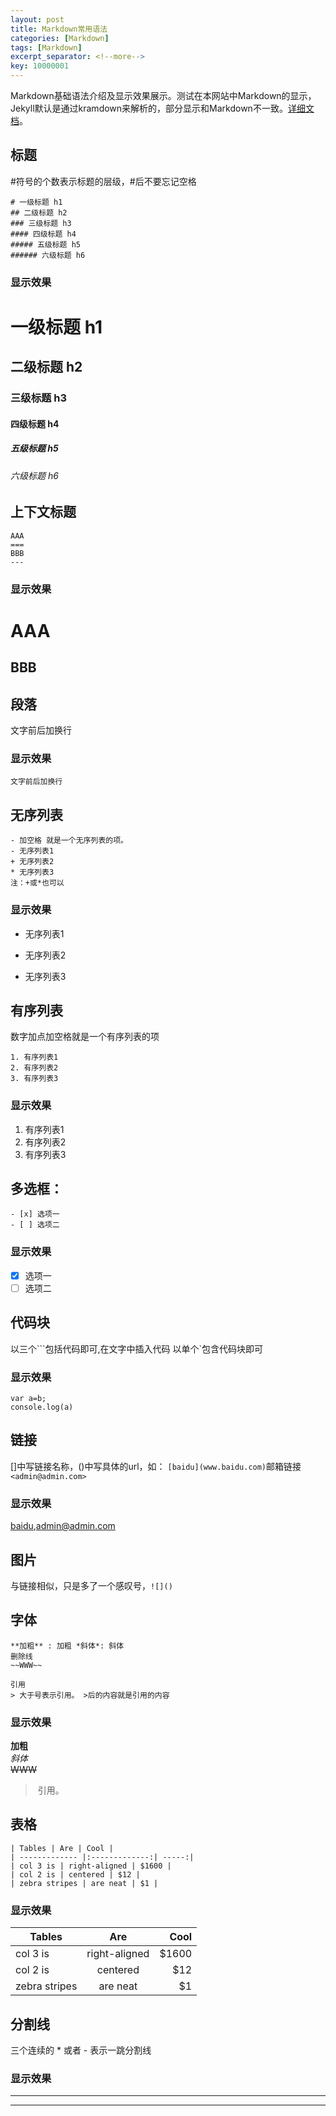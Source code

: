 ```yaml
---
layout: post
title: Markdown常用语法
categories: [Markdown]
tags: [Markdown]
excerpt_separator: <!--more-->
key: 10000001
---
```


Markdown基础语法介绍及显示效果展示。测试在本网站中Markdown的显示，Jekyll默认是通过kramdown来解析的，部分显示和Markdown不一致。[详细文档](https://daringfireball.net/projects/markdown/syntax#list)。

<!--more-->

## 标题
#符号的个数表示标题的层级，#后不要忘记空格
```
# 一级标题 h1
## 二级标题 h2
### 三级标题 h3
#### 四级标题 h4
##### 五级标题 h5
###### 六级标题 h6
```
### 显示效果
# 一级标题 h1
## 二级标题 h2
### 三级标题 h3
#### 四级标题 h4
##### 五级标题 h5
###### 六级标题 h6

## 上下文标题
```
AAA
===
BBB
---
```
### 显示效果
AAA
===
BBB
---
## 段落
文字前后加换行
### 显示效果
    文字前后加换行  

## 无序列表
```
- 加空格 就是一个无序列表的项。
- 无序列表1
+ 无序列表2
* 无序列表3
注：+或*也可以
```
### 显示效果
- 无序列表1
+ 无序列表2
* 无序列表3

## 有序列表
数字加点加空格就是一个有序列表的项
```
1. 有序列表1
2. 有序列表2
3. 有序列表3
```
### 显示效果
1. 有序列表1
2. 有序列表2
3. 有序列表3

## 多选框：
```
- [x] 选项一
- [ ] 选项二
```
### 显示效果
- [x] 选项一
- [ ] 选项二

## 代码块
以三个```包括代码即可,在文字中插入代码
以单个`包含代码块即可
### 显示效果
```
var a=b;
console.log(a)
```

## 链接
[]中写链接名称，()中写具体的url，如：
`[baidu](www.baidu.com)`邮箱链接`<admin@admin.com>`
### 显示效果
[baidu](www.baidu.com),<admin@admin.com>

## 图片
与链接相似，只是多了一个感叹号，`![]()`

## 字体
```
**加粗** : 加粗 *斜体*: 斜体
删除线
~~WWW~~

引用
> 大于号表示引用。 >后的内容就是引用的内容
```
### 显示效果
**加粗**  
*斜体*  
~~WWW~~  
> 引用。

## 表格
```
| Tables | Are | Cool |
| ------------- |:-------------:| -----:|
| col 3 is | right-aligned | $1600 |
| col 2 is | centered | $12 |
| zebra stripes | are neat | $1 |
```
### 显示效果

| Tables | Are | Cool |
| ------------- |:-------------:| -----:|
| col 3 is | right-aligned | $1600 |
| col 2 is | centered | $12 |
| zebra stripes | are neat | $1 |


## 分割线
三个连续的 * 或者 - 表示一跳分割线
### 显示效果
***
---
